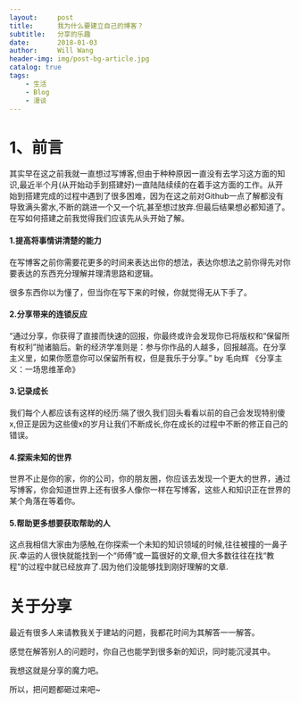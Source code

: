 ```yaml
---
layout:     post
title:      我为什么要建立自己的博客？
subtitle:   分享的乐趣
date:       2018-01-03
author:     Will Wang
header-img: img/post-bg-article.jpg
catalog: true
tags:
    - 生活
    - Blog
    - 漫谈
---
```


# 1、前言
其实早在这之前我就一直想过写博客,但由于种种原因一直没有去学习这方面的知识,最近半个月(从开始动手到搭建好)一直陆陆续续的在着手这方面的工作。从开始到搭建完成的过程中遇到了很多困难，因为在这之前对Github一点了解都没有导致满头雾水,不断的跳进一个又一个坑,甚至想过放弃.但最后结果想必都知道了。在写如何搭建之前我觉得我们应该先从头开始了解。

#### 1.提高将事情讲清楚的能力
在写博客之前你需要花更多的时间来表达出你的想法，表达你想法之前你得先对你要表达的东西充分理解并理清思路和逻辑。

很多东西你以为懂了，但当你在写下来的时候，你就觉得无从下手了。

#### 2.分享带来的连锁反应
“通过分享，你获得了直接而快速的回报，你最终或许会发现你已将版权和“保留所有权利”抛诸脑后。新的经济学准则是：参与你作品的人越多，回报越高。在分享主义里，如果你愿意你可以保留所有权，但是我乐于分享。” by 毛向辉 《分享主义：一场思维革命》

#### 3.记录成长
我们每个人都应该有这样的经历:隔了很久我们回头看看以前的自己会发现特别傻x,但正是因为这些傻x的岁月让我们不断成长,你在成长的过程中不断的修正自己的错误。

#### 4.探索未知的世界
世界不止是你的家，你的公司，你的朋友圈，你应该去发现一个更大的世界，通过写博客，你会知道世界上还有很多人像你一样在写博客，这些人和知识正在世界的某个角落在等着你。

#### 5.帮助更多想要获取帮助的人
这点我相信大家由为感触,在你探索一个未知的知识领域的时候,往往被撞的一鼻子灰.幸运的人很快就能找到一个“师傅”或一篇很好的文章,但大多数往往在找“教程”的过程中就已经放弃了.因为他们没能够找到刚好理解的文章.


# 关于分享

最近有很多人来请教我关于建站的问题，我都花时间为其解答一一解答。

感觉在解答别人的问题时，你自己也能学到很多新的知识，同时能沉浸其中。

我想这就是分享的魔力吧。

所以，把问题都砸过来吧~



